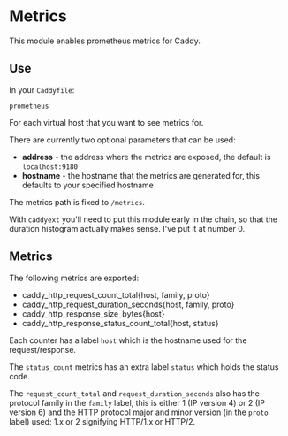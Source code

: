 # Metrics

This module enables prometheus metrics for Caddy.

## Use

In your `Caddyfile`:

~~~
prometheus
~~~

For each virtual host that you want to see metrics for.

There are currently two optional parameters that can be used:

  - **address** - the address where the metrics are exposed, the default is `localhost:9180`
  - **hostname** - the hostname that the metrics are generated for, this defaults to your specified hostname

The metrics path is fixed to `/metrics`.

With `caddyext` you'll need to put this module early in the chain, so that
the duration histogram actually makes sense. I've put it at number 0.

## Metrics

The following metrics are exported:

* caddy_http_request_count_total{host, family, proto}
* caddy_http_request_duration_seconds{host, family, proto}
* caddy_http_response_size_bytes{host}
* caddy_http_response_status_count_total{host, status}

Each counter has a label `host` which is the hostname used for the request/response.

The `status_count` metrics has an extra label `status` which holds the status code.

The `request_count_total` and `request_duration_seconds` also has the protocol family in the
`family` label, this is either 1 (IP version 4) or 2 (IP version 6) and the HTTP protocol major and
minor version (in the `proto` label) used: 1.x or 2 signifying HTTP/1.x or HTTP/2.
